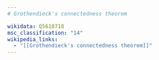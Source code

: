 ```yaml
---
# Grothendieck's connectedness theorem

wikidata: Q5610718
msc_classification: "14"
wikipedia_links:
  - "[[Grothendieck's connectedness theorem]]"
---
```

